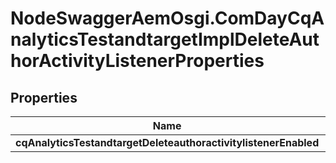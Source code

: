 # NodeSwaggerAemOsgi.ComDayCqAnalyticsTestandtargetImplDeleteAuthorActivityListenerProperties

## Properties

Name | Type | Description | Notes
------------ | ------------- | ------------- | -------------
**cqAnalyticsTestandtargetDeleteauthoractivitylistenerEnabled** | [**ConfigNodePropertyBoolean**](ConfigNodePropertyBoolean.md) |  | [optional] 


